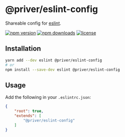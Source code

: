 # @priver/eslint-config

Shareable config for [eslint].

[![npm version](https://img.shields.io/npm/v/@priver/eslint-config.svg)](https://www.npmjs.com/package/@priver/eslint-config)
[![npm downloads](https://img.shields.io/npm/dm/@priver/eslint-config.svg)](https://www.npmjs.com/package/@priver/eslint-config)
[![license](https://img.shields.io/github/license/priver/linters.svg)](https://github.com/priver/linters/blob/master/LICENSE.txt)

## Installation

```bash
yarn add --dev eslint @priver/eslint-config
# or
npm install --save-dev eslint @priver/eslint-config
```

## Usage

Add the following in your `.eslintrc.json`:

```json
{
    "root": true,
    "extends": [
        "@priver/eslint-config"
    ]
}
```

[eslint]: http://eslint.org/
